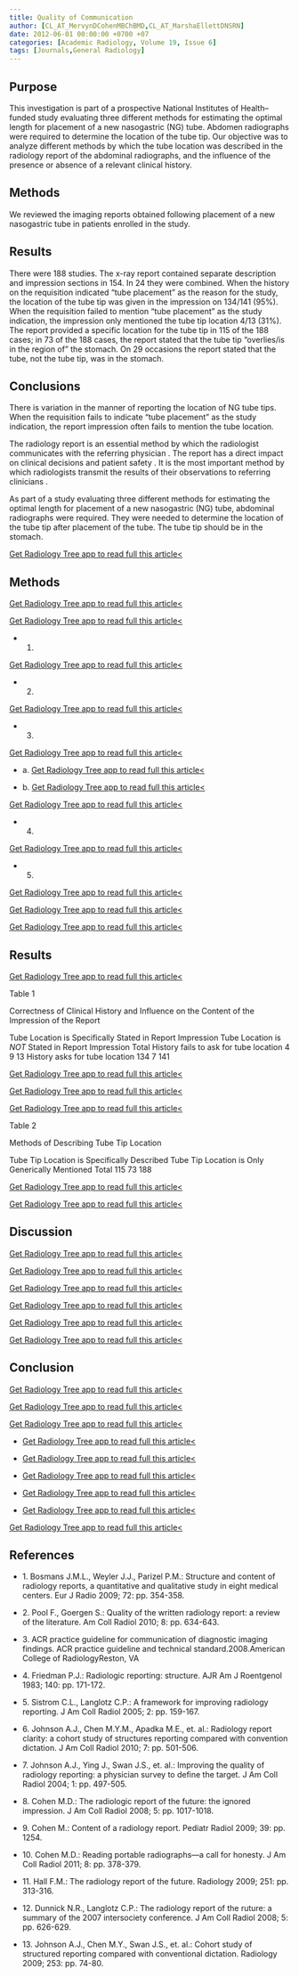 ```yaml
---
title: Quality of Communication
author: [CL_AT_MervynDCohenMBChBMD,CL_AT_MarshaEllettDNSRN]
date: 2012-06-01 00:00:00 +0700 +07
categories: [Academic Radiology, Volume 19, Issue 6]
tags: [Journals,General Radiology]
---
```

## Purpose

This investigation is part of a prospective National Institutes of Health–funded study evaluating three different methods for estimating the optimal length for placement of a new nasogastric (NG) tube. Abdomen radiographs were required to determine the location of the tube tip. Our objective was to analyze different methods by which the tube location was described in the radiology report of the abdominal radiographs, and the influence of the presence or absence of a relevant clinical history.

## Methods

We reviewed the imaging reports obtained following placement of a new nasogastric tube in patients enrolled in the study.

## Results

There were 188 studies. The x-ray report contained separate description and impression sections in 154. In 24 they were combined. When the history on the requisition indicated “tube placement” as the reason for the study, the location of the tube tip was given in the impression on 134/141 (95%). When the requisition failed to mention “tube placement” as the study indication, the impression only mentioned the tube tip location 4/13 (31%). The report provided a specific location for the tube tip in 115 of the 188 cases; in 73 of the 188 cases, the report stated that the tube tip “overlies/is in the region of” the stomach. On 29 occasions the report stated that the tube, not the tube tip, was in the stomach.

## Conclusions

There is variation in the manner of reporting the location of NG tube tips. When the requisition fails to indicate “tube placement” as the study indication, the report impression often fails to mention the tube location.

The radiology report is an essential method by which the radiologist communicates with the referring physician . The report has a direct impact on clinical decisions and patient safety . It is the most important method by which radiologists transmit the results of their observations to referring clinicians .

As part of a study evaluating three different methods for estimating the optimal length for placement of a new nasogastric (NG) tube, abdominal radiographs were required. They were needed to determine the location of the tube tip after placement of the tube. The tube tip should be in the stomach.

[Get Radiology Tree app to read full this article<](https://clinicalpub.com/app)

## Methods

[Get Radiology Tree app to read full this article<](https://clinicalpub.com/app)

[Get Radiology Tree app to read full this article<](https://clinicalpub.com/app)

- 1.
[Get Radiology Tree app to read full this article<](https://clinicalpub.com/app)

- 2.
[Get Radiology Tree app to read full this article<](https://clinicalpub.com/app)

- 3.
[Get Radiology Tree app to read full this article<](https://clinicalpub.com/app)


  - a.
    [Get Radiology Tree app to read full this article<](https://clinicalpub.com/app)

  - b.
    [Get Radiology Tree app to read full this article<](https://clinicalpub.com/app)


[Get Radiology Tree app to read full this article<](https://clinicalpub.com/app)

- 4.
[Get Radiology Tree app to read full this article<](https://clinicalpub.com/app)

- 5.
[Get Radiology Tree app to read full this article<](https://clinicalpub.com/app)


[Get Radiology Tree app to read full this article<](https://clinicalpub.com/app)

[Get Radiology Tree app to read full this article<](https://clinicalpub.com/app)

## Results

[Get Radiology Tree app to read full this article<](https://clinicalpub.com/app)

Table 1


Correctness of Clinical History and Influence on the Content of the Impression of the Report


Tube Location is Specifically Stated in Report Impression Tube Location is _NOT_ Stated in Report Impression Total History fails to ask for tube location 4 9 13 History asks for tube location 134 7 141

[Get Radiology Tree app to read full this article<](https://clinicalpub.com/app)

[Get Radiology Tree app to read full this article<](https://clinicalpub.com/app)

[Get Radiology Tree app to read full this article<](https://clinicalpub.com/app)

Table 2


Methods of Describing Tube Tip Location


Tube Tip Location is Specifically Described Tube Tip Location is Only Generically Mentioned Total 115 73 188

[Get Radiology Tree app to read full this article<](https://clinicalpub.com/app)

[Get Radiology Tree app to read full this article<](https://clinicalpub.com/app)

## Discussion

[Get Radiology Tree app to read full this article<](https://clinicalpub.com/app)

[Get Radiology Tree app to read full this article<](https://clinicalpub.com/app)

[Get Radiology Tree app to read full this article<](https://clinicalpub.com/app)

[Get Radiology Tree app to read full this article<](https://clinicalpub.com/app)

[Get Radiology Tree app to read full this article<](https://clinicalpub.com/app)

[Get Radiology Tree app to read full this article<](https://clinicalpub.com/app)

## Conclusion

[Get Radiology Tree app to read full this article<](https://clinicalpub.com/app)

[Get Radiology Tree app to read full this article<](https://clinicalpub.com/app)

[Get Radiology Tree app to read full this article<](https://clinicalpub.com/app)

- [Get Radiology Tree app to read full this article<](https://clinicalpub.com/app)

- [Get Radiology Tree app to read full this article<](https://clinicalpub.com/app)

- [Get Radiology Tree app to read full this article<](https://clinicalpub.com/app)

- [Get Radiology Tree app to read full this article<](https://clinicalpub.com/app)

- [Get Radiology Tree app to read full this article<](https://clinicalpub.com/app)


[Get Radiology Tree app to read full this article<](https://clinicalpub.com/app)

## References

- 1\. Bosmans J.M.L., Weyler J.J., Parizel P.M.: Structure and content of radiology reports, a quantitative and qualitative study in eight medical centers. Eur J Radio 2009; 72: pp. 354-358.


- 2\. Pool F., Goergen S.: Quality of the written radiology report: a review of the literature. Am Coll Radiol 2010; 8: pp. 634-643.


- 3\.  ACR practice guideline for communication of diagnostic imaging findings. ACR practice guideline and technical standard.2008.American College of RadiologyReston, VA


- 4\. Friedman P.J.: Radiologic reporting: structure. AJR Am J Roentgenol 1983; 140: pp. 171-172.


- 5\. Sistrom C.L., Langlotz C.P.: A framework for improving radiology reporting. J Am Coll Radiol 2005; 2: pp. 159-167.


- 6\. Johnson A.J., Chen M.Y.M., Apadka M.E., et. al.: Radiology report clarity: a cohort study of structures reporting compared with convention dictation. J Am Coll Radiol 2010; 7: pp. 501-506.


- 7\. Johnson A.J., Ying J., Swan J.S., et. al.: Improving the quality of radiology reporting: a physician survey to define the target. J Am Coll Radiol 2004; 1: pp. 497-505.


- 8\. Cohen M.D.: The radiologic report of the future: the ignored impression. J Am Coll Radiol 2008; 5: pp. 1017-1018.


- 9\. Cohen M.: Content of a radiology report. Pediatr Radiol 2009; 39: pp. 1254.


- 10\. Cohen M.D.: Reading portable radiographs—a call for honesty. J Am Coll Radiol 2011; 8: pp. 378-379.


- 11\. Hall F.M.: The radiology report of the future. Radiology 2009; 251: pp. 313-316.


- 12\. Dunnick N.R., Langlotz C.P.: The radiology report of the ruture: a summary of the 2007 intersociety conference. J Am Coll Radiol 2008; 5: pp. 626-629.


- 13\. Johnson A.J., Chen M.Y., Swan J.S., et. al.: Cohort study of structured reporting compared with conventional dictation. Radiology 2009; 253: pp. 74-80.